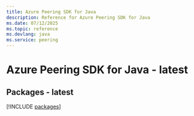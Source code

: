 ```yaml
---
title: Azure Peering SDK for Java
description: Reference for Azure Peering SDK for Java
ms.date: 07/12/2025
ms.topic: reference
ms.devlang: java
ms.service: peering
---
```

# Azure Peering SDK for Java - latest
## Packages - latest
[!INCLUDE [packages](peering-index.md)]